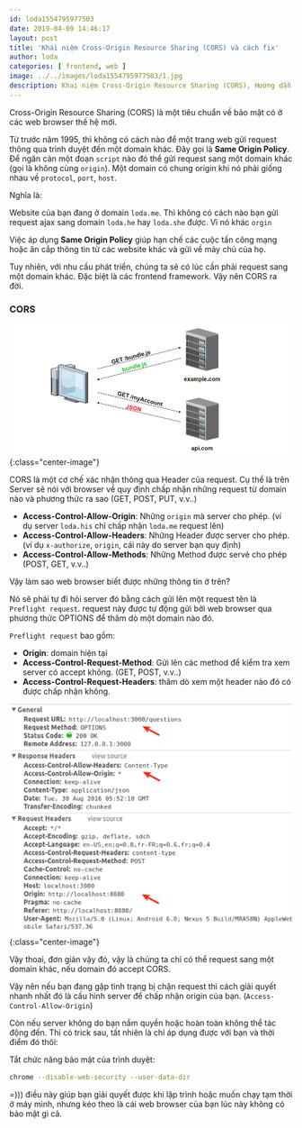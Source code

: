 ```yaml
---
id: loda1554795977503
date: 2019-04-09 14:46:17
layout: post
title: 'Khái niệm Cross-Origin Resource Sharing (CORS) và cách fix'
author: loda
categories: [ frontend, web ]
image: ../../images/loda1554795977503/1.jpg
description: Khai niệm Cross-Origin Resource Sharing (CORS), Hướng dẫn cách fix lỗi CORS, Fix lôi No 'Access-Control-Allow-Origin'
---
```


Cross-Origin Resource Sharing (CORS) là một tiêu chuẩn về bảo mật có ở các web browser thế hệ mới. 

Từ trước năm 1995, thì không có cách nào để một trang web gửi request thông qua trình duyệt đến một domain khác. Đây gọi là **Same Origin Policy**. Để ngăn cản một đoạn `script` nào đó thể gửi request sang một domain khác (gọi là không cùng `origin`). Một domain có chung origin khi nó phải giống nhau về `protocol`, `port`, `host`.

Nghĩa là:

Website của bạn đang ở domain `loda.me`. Thì không có cách nào bạn gửi request ajax sang domain `loda.he` hay `loda.she` được. Vì nó khác `orgin`

Việc áp dụng **Same Origin Policy** giúp hạn chế các cuộc tấn công mạng hoặc ăn cắp thông tin từ các website khác và gửi về máy chủ của họ.

Tuy nhiên, với nhu cầu phát triển, chúng ta sẽ có lúc cần phải request sang một domain khác. Đặc biệt là các frontend framework. Vậy nên CORS ra đời.

### CORS

![cors](../../images/loda1554795977503/3.png){:class="center-image"}


CORS là một cơ chế xác nhận thông qua Header của request. Cụ thể là trên Server sẽ nói với browser về quy định chấp nhận những request từ domain nào và phương thức ra sao (GET, POST, PUT, v.v..)

* **Access-Control-Allow-Origin**: Những `origin` mà server cho phép. (ví dụ server `loda.his` chỉ chấp nhận `loda.me` request lên)
* **Access-Control-Allow-Headers**: Những Header được server cho phép. (ví dụ `x-authorize`, `origin`, cái này do server bạn quy định)
* **Access-Control-Allow-Methods**: Những Method được servẻ cho phép (POST, GET, v.v..)

Vậy làm sao web browser biết được những thông tin ở trên?

Nó sẽ phải tự đi hỏi server đó bằng cách gửi lên một request tên là `Preflight request`. request này được tự động gửi bởi web browser qua phương thức OPTIONS để thăm dò một domain nào đó.

`Preflight request` bao gồm:

* **Origin**: domain hiện tại
* **Access-Control-Request-Method**: Gửi lên các method để kiểm tra xem server có accept không. (GET, POST, v.v..)
* **Access-Control-Request-Headers**: thăm dò xem một header nào đó có được chấp nhận không.

![cors](../../images/loda1554795977503/2.png){:class="center-image"}

Vậy thoai, đơn giản vậy đó, vậy là chúng ta chỉ có thể request sang một domain khác, nếu domain đó accept CORS.

Vậy nên nếu bạn đang gặp tình trạng bị chặn request thì cách giải quyết nhanh nhất đó là cấu hình server để chấp nhận origin của bạn. (`Access-Control-Allow-Origin`)

Còn nếu server không do bạn nắm quyền hoặc hoàn toàn không thể tác động đến. Thì có trick sau, tất nhiên là chỉ áp dụng được với bạn và thời điểm đó thôi:

Tắt chức năng bảo mật của trình duyệt:

```bash
chrome --disable-web-security --user-data-dir
```

=))) điều này giúp bạn giải quyết được khi lập trình hoặc muốn chạy tạm thời ở máy mình, nhưng kéo theo là cái web browser của bạn lúc này không có bảo mật gì cả.
